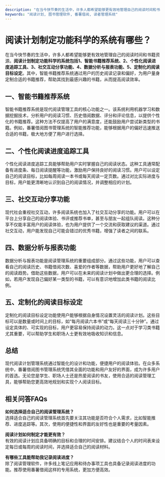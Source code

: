```yaml
---
description: "在当今快节奏的生活中，许多人都希望能够更有效地管理自己的阅读时间和书籍资源。**阅读计划制定功能科学的系统包括1、智能书籍推荐系统、2、个性化阅读进度追踪工具、3、社交互动分享功能、4、数据分析与报表功能、5、定制化的阅读目标设定**。其中，智能书籍推荐系统通过用户的历史阅读记录和偏好，为用户量身定制合适的书籍推荐，帮助其找到最感兴趣的书籍，从而提高阅读效率。"
keywords: "阅读计划, 图书管理软件, 番薯借阅, 读者管理系统"
---
```

# 阅读计划制定功能科学的系统有哪些？

在当今快节奏的生活中，许多人都希望能够更有效地管理自己的阅读时间和书籍资源。**阅读计划制定功能科学的系统包括1、智能书籍推荐系统、2、个性化阅读进度追踪工具、3、社交互动分享功能、4、数据分析与报表功能、5、定制化的阅读目标设定**。其中，智能书籍推荐系统通过用户的历史阅读记录和偏好，为用户量身定制合适的书籍推荐，帮助其找到最感兴趣的书籍，从而提高阅读效率。

## 一、智能书籍推荐系统

智能书籍推荐系统是现代阅读管理工具的核心功能之一。该系统利用机器学习和数据挖掘技术，分析用户的阅读习惯、历史借阅数据、评分和评论信息，以提供个性化的书籍推荐。这种方法不仅提高了用户的满意度，还能鼓励用户尝试新类型的书籍。例如，番薯借阅图书管理系统的智能推荐功能，能够根据用户的偏好迅速推送合适的书籍，极大地方便了用户进行选择。

## 二、个性化阅读进度追踪工具

个性化阅读进度追踪工具能够帮助用户实时掌握自己的阅读状态。这种工具通常配备有进度条、每日阅读提醒等功能，激励用户保持良好的阅读习惯。用户可以设定自己的阅读目标，比如每周阅读一本书或每天阅读一定页数。通过对比实际进度与目标，用户能更清晰地认识到自己的阅读情况，并调整相应的计划。

## 三、社交互动分享功能

现代社会重视社交互动，许多阅读系统也加入了社交互动分享的功能。用户可以在平台上分享自己的阅读体验、书评或推荐书单，甚至与朋友一起组队阅读。这种分享不仅能丰富用户的阅读体验，也为用户提供了一个交流和获取建议的渠道。通过社交互动，用户能发现自己可能会错过的优秀书籍，增强了读者之间的联系。

## 四、数据分析与报表功能

数据分析与报表功能是阅读管理系统的重要组成部分。通过这些功能，用户可以查看自己的阅读历史、书籍借阅次数、喜爱的作者等数据，帮助用户更好地了解自己的阅读趋势。借助这些数据，用户可以在未来的阅读计划中做出更合理的选择。例如，若用户发现自己偏好某一类型的书籍，可以有意识地增加此类书籍的阅读比例。

## 五、定制化的阅读目标设定

定制化的阅读目标设定功能使用户能够根据自身情况设置灵活的阅读计划。这些目标可以是数量或时间上的目标，如“每月阅读六本书”或“每天阅读三十分钟”。通过设定具体的、可实现的目标，用户更容易保持阅读的动力。这一点对于学习类书籍尤其重要，可以帮助学生和职场人士更有效地吸收知识和信息。

## 总结

现代阅读计划管理系统通过智能化的设计和功能，便捷用户的阅读体验。在众多系统中，番薯借阅图书管理系统凭借其全面的功能和用户友好的界面，成为许多用户的首选。无论您是学生、职场人士还是热爱阅读的书友，使用合适的阅读管理工具，能够帮助您更高效地规划和实现个人阅读目标。

## 相关问答FAQs

**如何选择适合自己的阅读管理系统？**  
选择适合自己的阅读管理系统首先要关注其功能是否符合个人需求，比如智能推荐、进度追踪等。其次，使用的便捷性和界面的友好性也是重要的考量因素。

**阅读计划如何制定才能更有效？**  
有效的阅读计划应具备明确的目标和合理的时间安排。建议结合个人的时间表来设定每日或每周的阅读时间，并选择适合自己的阅读材料。

**有哪些工具能帮助我记录阅读进度？**  
除了阅读管理软件，许多线上笔记应用和待办事项工具也具备记录阅读进度的功能。推荐使用番薯借阅这样的专用系统，更加方便高效。
